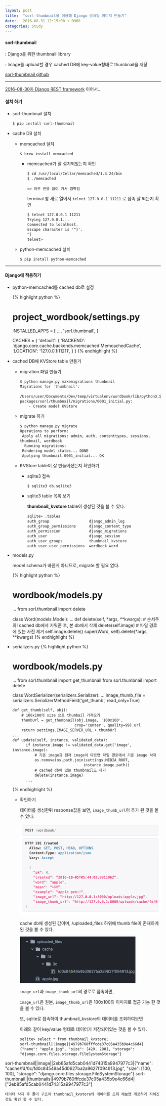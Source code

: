```yaml
---
layout: post
title:  "sorl-thumbnail을 이용해 Django 썸네일 이미지 만들기"
date:   2016-08-31 12:15:00 + 0900
categories: Study
---
```

<h4> sorl-thumbnail </h4>
: Django를 위한 thumbnail library


: Image를 upload할 경우 cached DB에 key-value형태로 thumbnail을 저장

[sorl-thumbnail github](https://github.com/mariocesar/sorl-thumbnail)

---

[2016-08-30자 Django REST framework](https://ham1955burger.github.io/study/2016/08/30/django-rest.html) 이어서..

<h4> 설치 하기 </h4>

* sorl-thumbnail 설치

      $ pip install sorl-thumbnail

* cache DB 설치

  * memcached 설치

        $ brew install memcached

    * memcached가 잘 설치되었는지 확인

          $ cd /usr/local/Cellar/memcached/1.4.24/bin
          $ ./memcached

          => 아무 반응 없이 커서 깜빡임

      terminal 창 새로 열어서 `telnet 127.0.0.1 11211` 로 접속 잘 되는지 확인

          $ telnet 127.0.0.1 11211
          Trying 127.0.0.1...
          Connected to localhost.
          Escape character is '^]'.
          ^]
          telnet>

  * python-memcached 설치

        $ pip install python-memcached

---

<h4> Django에 적용하기 </h4>

* python-memcached를 cached db로 설정

  {% highlight python %}
    # project_wordbook/settings.py

    INSTALLED_APPS = [
    ...,
    'sorl.thumbnail',
    ]

    CACHES = {
      'default': {
          'BACKEND': 'django.core.cache.backends.memcached.MemcachedCache',
          'LOCATION': '127.0.0.1:11211',
      }
    }
  {% endhighlight %}

* cached DB에 KVStore table 만들기

  * migration 파일 만들기

        $ python manage.py makemigrations thumbnail
        Migrations for 'thumbnail':
  	     /Users/user/Documents/Dev/temp/virtualenv/wordbook/lib/python3.5/site-packages/sorl/thumbnail/migrations/0001_initial.py:
    	    - Create model KVStore

  * migrate 하기

        $ python manage.py migrate
        Operations to perform:
  	     Apply all migrations: admin, auth, contenttypes, sessions, thumbnail, wordbook
	      Running migrations:
  	     Rendering model states... DONE
  	     Applying thumbnail.0001_initial... OK

  * KVStore table이 잘 만들어졌는지 확인하기

    * sqlite3 접속

          $ sqlite3 db.sqlite3

    * sqlite3 table 목록 보기

      **thumbnail_kvstore** table이 생성된 것을 볼 수 있다.

          sqlite> .tables
          auth_group                  django_admin_log          
          auth_group_permissions      django_content_type       
          auth_permission             django_migrations         
          auth_user                   django_session            
          auth_user_groups            thumbnail_kvstore         
          auth_user_user_permissions  wordbook_word

* models.py

  model schema가 바뀐게 아니므로, migrate 할 필요 없다.

  {% highlight python %}
    # wordbook/models.py

    ...
    from sorl.thumbnail import delete

    class Word(models.Model):
      ...
      def delete(self, *args, **kwargs):
            # 순서주의! cached db에서 지워준 후, 본 db에서 삭제
            delete(self.image)
            # 파일 경로에 있는 사진 제거
            self.image.delete()
            super(Word, self).delete(*args, **kwargs)
  {% endhighlight %}

* serializers.py
  {% highlight python %}
    # wordbook/models.py
    ...
    from sorl.thumbnail import get_thumbnail
    from sorl.thumbnail import delete

    class WordSerializer(serializers.Serializer):
      ...
      image_thumb_file = serializers.SerializerMethodField('get_thumb',
                                                          read_only=True)

      def get_thumb(self, obj):
          # 100x100의 size 으로 thumbail 가져오기
          thumbUrl = get_thumbnail(obj.image, '100x100',
                                  crop='center', quality=99).url
          return settings.IMAGE_SERVER_URL + thumbUrl
      ...
      def update(self, instance, validated_data):
            if instance.image != validated_data.get('image', instance.image):
                # 기존 image과 현재 image이 다르면 파일 경로에서 기존 image 삭제
                os.remove(os.path.join(settings.MEDIA_ROOT,
                                      instance.image.path))
                # cached db에 있는 thumbnail도 제거
                delete(instance.image)
            ...

  {% endhighlight %}

  * 확인하기

    데이터를 생성한뒤 response값을 보면, `image_thumb_url`이 추가 된 것을 볼 수 있다.

    ![sorl_thumbnail_success](/assets/images/django-rest-image-with-sorl/sorl_thumbnail_success.png)

    cache db에 생성된 값이며, /uploaded_files 하위에 thumb file이 존재하게 된 것을 볼 수 있다.

    ![sorl_thumbnail_folder](/assets/images/django-rest-image-with-sorl/sorl_thumbnail_folder.png)

    `image_url`과 `image_thumb_url`의 경로로 접속하면,

    `image_url`은 원본, `image_thumb_url`은 100x100의 이미지로 접근 가능 한 것을 볼 수 있다.

    또, sqlite로 접속하여 thumbnail_kvstore의 데이터를 조회하여보면

    아래와 같이 key/value 형태로 데이터가 저장되어있는 것을 볼 수 있다.

        sqlite> select * from thumbnail_kvstore;
        sorl-thumbnail||image||4979b760fffcde37c05a435b9e4c66d4|{"name": "apple.jpg", "size": [420, 288], "storage": "django.core.files.storage.FileSystemStorage"}
sorl-thumbnail||image||2eb85afd5cab0441d74315a9947977c3|{"name": "cache/fd/0c/fd0c84549a45d0627ba2a9627f094913.jpg", "size": [100, 100], "storage": "django.core.files.storage.FileSystemStorage"}
sorl-thumbnail||thumbnails||4979b760fffcde37c05a435b9e4c66d4|["2eb85afd5cab0441d74315a9947977c3"]

    데이터 삭제 후 폴더 구조와 thumbnail_kvstore의 데이터를 조회 해보면 깨끗하게 지워진 것도 확인 할 수 있다.
